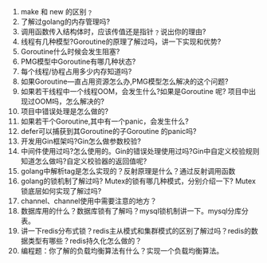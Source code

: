 1. make 和 new 的区别﹖
2. 了解过golang的内存管理吗?
3. 调用函数传入结构体时，应该传值还是指针﹖说出你的理由?
4. 线程有几种模型?Goroutine的原理了解过吗，讲一下实现和优势?
5. Goroutine什么时候会发生阻塞?
6. PMG模型中Goroutine有哪几种状态?
7. 每个线程/协程占用多少内存知道吗?
8. 如果Goroutine—直占用资源怎么办,PMG模型怎么解决的这个问题?
9. 如果若干线程中一个线程OOM，会发生什么?如果是Goroutine 呢? 项目中出现过OOM吗，怎么解决的?
10. 项目中错误处理是怎么做的?
11. 如果若干个Goroutine,其中有一个panic，会发生什么?
12. defer可以捕获到其Goroutine的子Goroutine 的panic吗?
13. 开发用Gin框架吗?Gin怎么做参数校验?
14. 中间件使用过吗?怎么使用的。Gin的错误处理使用过吗?Gin中自定义校验规则知道怎么做吗?自定义校验器的返回值呢?
15. golang中解析tag是怎么实现的？反射原理是什么？通过反射调用函数
16. golang的锁机制了解过吗? Mutex的锁有哪几种模式，分别介绍一下? Mutex锁底层如何实现了解过吗?
17. channel、channel使用中需要注意的地方？
18. 数据库用的什么？数据库锁有了解吗？mysql锁机制讲一下。mysql分库分表。
19. 讲一下redis分布式锁？redis主从模式和集群模式的区别了解过吗？redis的数据类型有哪些？redis持久化怎么做的？
20. 编程题：你了解的负载均衡算法有什么？实现一个负载均衡算法。